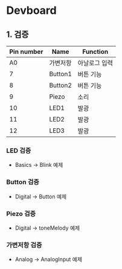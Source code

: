 # Devboard

## 1. 검증

|Pin number|Name|Function|
|---|---|---|
|A0|가변저항|아날로그 입력|
|7|Button1|버튼 기능|
|8|Button2|버튼 기능|
|9|Piezo|소리|
|10|LED1|발광|
|11|LED2|발광|
|12|LED3|발광|

### LED 검증
* Basics -> Blink 예제

### Button 검증
* Digital -> Button 예제

### Piezo 검증
* Digital -> toneMelody 예제

### 가변저항 검증
* Analog -> AnalogInput 예제
